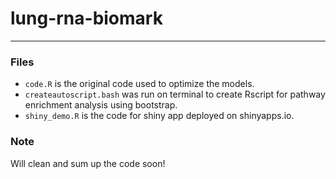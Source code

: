 # lung-rna-biomark
***
### Files
* `code.R` is the original code used to optimize the models.
* `createautoscript.bash` was run on terminal to create Rscript for pathway enrichment analysis using bootstrap.
* `shiny_demo.R` is the code for shiny app deployed on shinyapps.io. 

### Note
Will clean and sum up the code soon!
